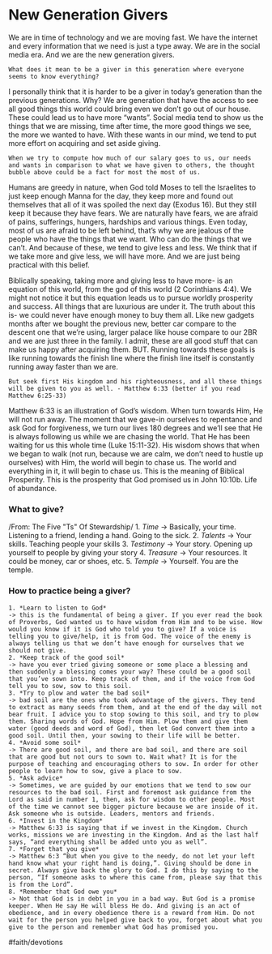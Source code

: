 # New Generation Givers
We are in time of technology and we are moving fast. We have the internet and every information that we need is just a type away. We are in the social media era. And we are the new generation givers.

```
What does it mean to be a giver in this generation where everyone seems to know everything?
```

I personally think that it is harder to be a giver in today’s generation than the previous generations. Why? We are generation that have the access to see all good things this world could bring even we don’t go out of our house. These could lead us to have more “wants”.  Social media tend to show us the things that we are missing, time after time, the more good things we see, the more we wanted to have. With these wants in our mind, we tend to put more effort on acquiring and set aside giving.

```Good to have
When we try to compute how much of our salary goes to us, our needs and wants in comparison to what we have given to others, the thought bubble above could be a fact for most the most of us.
```

Humans are greedy in nature, when God told Moses to tell the Israelites to just keep enough Manna for the day, they keep more and found out themselves that all of it was spoiled the next day (Exodus 16). But they still keep it because they have fears. We are naturally have fears, we are afraid of pains, sufferings, hungers, hardships and various things. Even today, most of us are afraid to be left behind, that’s why we are jealous of the people who have the things that we want. Who can do the things that we can’t. And because of these, we tend to give less and less. We think that if we take more and give less, we will have more. And we are just being practical with this belief.

Biblically speaking, taking more and giving less to have more- is an equation of this world, from the god of this world (2 Corinthians 4:4). We might not notice it but this equation leads us to pursue worldly prosperity and success. All things that are luxurious are under it. The truth about this is- we could never have enough money to buy them all. Like new gadgets months after we bought the previous new, better car compare to the descent one that we’re using, larger palace like house compare to our 2BR and we are just three in the family. I admit, these are all good stuff that can make us happy after acquiring them. BUT. Running towards these goals is like running towards the finish line where the finish line itself is constantly running away faster than we are.

```
But seek first His kingdom and his righteousness, and all these things will be given to you as well. - Matthew 6:33 (better if you read Matthew 6:25-33)
```

Matthew 6:33 is an illustration of God’s wisdom. When turn towards Him, He will not run away. The moment that we gave-in ourselves to repentance and ask God for forgiveness, we turn our lives 180 degrees and we’ll see that He is always following us while we are chasing the world.  That He has been waiting for us this whole time (Luke 15:11-32). His wisdom shows that when we began to walk (not run, because we are calm, we don’t need to hustle up ourselves) with Him, the world will begin to chase us. The world and everything in it, it will begin to chase us. This is the meaning of Biblical Prosperity. This is the prosperity that God promised us in John 10:10b. Life of abundance.

### What to give? 
/From: The Five "Ts" Of Stewardship/
	1. *Time* -> Basically, your time. Listening to a friend, lending a hand. Going to the sick.
	2. *Talents* -> Your skills. Teaching people your skills
	3. *Testimony* -> Your story. Opening up yourself to people by giving your story
	4. *Treasure* -> Your resources. It could be money, car or shoes, etc.
	5. *Temple* -> Yourself. You are the temple.

### How to practice being a giver?
	1. *Learn to listen to God*
	-> this is the fundamental of being a giver. If you ever read the book of Proverbs, God wanted us to have wisdom from Him and to be wise. How would you know if it is God who told you to give? If a voice is telling you to give/help, it is from God. The voice of the enemy is always telling us that we don’t have enough for ourselves that we should not give.
	2. *Keep track of the good soil* 
	-> have you ever tried giving someone or some place a blessing and then suddenly a blessing comes your way? These could be a good soil that you’ve sown into. Keep track of them, and if the voice from God tell you to sow, sow to this soil.
	3. *Try to plow and water the bad soil*
	-> bad soil are the ones who took advantage of the givers. They tend to extract as many seeds from them, and at the end of the day will not bear fruit. I advice you to stop sowing to this soil, and try to plow them. Sharing words of God. Hope from Him. Plow them and give them water (good deeds and word of God), then let God convert them into a good soil. Until then, your sowing to their life will be better.
	4. *Avoid some soil*
	-> There are good soil, and there are bad soil, and there are soil that are good but not ours to sown to. Wait what? It is for the purpose of teaching and encouraging others to sow. In order for other people to learn how to sow, give a place to sow.
	5. *Ask advice*
	-> Sometimes, we are guided by our emotions that we tend to sow our resources to the bad soil. First and foremost ask guidance from the Lord as said in number 1, then, ask for wisdom to other people. Most of the time we cannot see bigger picture because we are inside of it. Ask someone who is outside. Leaders, mentors and friends.
	6. *Invest in the Kingdom*
	-> Matthew 6:33 is saying that if we invest in the Kingdom. Church works, missions we are investing in the Kingdom. And as the last half says, “and everything shall be added unto you as well”.
	7. *Forget that you give*
	-> Matthew 6:3 “But when you give to the needy, do not let your left hand know what your right hand is doing,”. Giving should be done in secret. Always give back the glory to God. I do this by saying to the person, “If someone asks to where this came from, please say that this is from the Lord”.
	8. *Remember that God owe you*
	-> Not that God is in debt in you in a bad way. But God is a promise keeper. When He say He will bless He do. And giving is an act of obedience, and in every obedience there is a reward from Him. Do not wait for the person you helped give back to you, forget about what you give to the person and remember what God has promised you.


#faith/devotions
